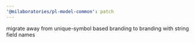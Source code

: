 ```yaml
---
'@milaboratories/pl-model-common': patch
---
```


migrate away from unique-symbol based branding to branding with string field names
